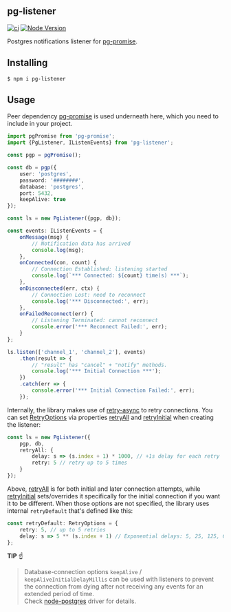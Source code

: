 pg-listener
-----------

[![ci](https://github.com/vitaly-t/pg-listener/actions/workflows/ci.yml/badge.svg)](https://github.com/vitaly-t/pg-listener/actions/workflows/ci.yml)
[![Node Version](https://img.shields.io/badge/nodejs-20%20--%2024-green.svg?logo=node.js&style=flat)](https://nodejs.org)

Postgres notifications listener for [pg-promise].

## Installing

```
$ npm i pg-listener
```

## Usage

Peer dependency [pg-promise] is used underneath here, which you need to include in your project.

```ts
import pgPromise from 'pg-promise';
import {PgListener, IListenEvents} from 'pg-listener';

const pgp = pgPromise();

const db = pgp({
    user: 'postgres',
    password: '########',
    database: 'postgres',
    port: 5432,
    keepAlive: true
});

const ls = new PgListener({pgp, db});

const events: IListenEvents = {
    onMessage(msg) {
        // Notification data has arrived
        console.log(msg);
    },
    onConnected(con, count) {
        // Connection Established: listening started
        console.log(`*** Connected: ${count} time(s) ***`);
    },
    onDisconnected(err, ctx) {
        // Connection Lost: need to reconnect
        console.log('*** Disconnected:', err);
    },
    onFailedReconnect(err) {
        // Listening Terminated: cannot reconnect
        console.error('*** Reconnect Failed:', err);
    }
};

ls.listen(['channel_1', 'channel_2'], events)
    .then(result => {
        // "result" has "cancel" + "notify" methods.
        console.log('*** Initial Connection ***');
    })
    .catch(err => {
        console.error('*** Initial Connection Failed:', err);
    });
```

Internally, the library makes use of [retry-async] to retry connections. You can set [RetryOptions] via properties
[retryAll] and [retryInitial] when creating the listener:

```ts
const ls = new PgListener({
    pgp, db,
    retryAll: {
        delay: s => (s.index + 1) * 1000, // +1s delay for each retry
        retry: 5 // retry up to 5 times
    }
});
```

Above, [retryAll] is for both initial and later connection attempts, while [retryInitial] sets/overrides it
specifically for the initial connection if you want it to be different. When those options are not specified, the
library uses
internal `retryDefault` that's defined like this:

```ts
const retryDefault: RetryOptions = {
    retry: 5, // up to 5 retries
    delay: s => 5 ** (s.index + 1) // Exponential delays: 5, 25, 125, 625, 3125 ms
};
```

**TIP** ☝️

> Database-connection options `keepAlive` / `keepAliveInitialDelayMillis` can be used with listeners to prevent the
> connection from dying after not receiving any events for an extended period of time.
<br/>Check [node-postgres] driver for details.

[pg-promise]:https://github.com/vitaly-t/pg-promise

[retry-async]:https://github.com/vitaly-t/retry-async

[RetryOptions]:https://vitaly-t.github.io/pg-listener/types/RetryOptions.html

[retryAll]:https://vitaly-t.github.io/pg-listener/interfaces/IListenConfig.html#retryall

[retryInitial]:https://vitaly-t.github.io/pg-listener/interfaces/IListenConfig.html#retryinitial

[node-postgres]:https://github.com/brianc/node-postgres
